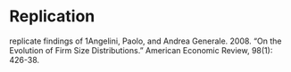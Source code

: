 Replication
===========

replicate findings of 1Angelini, Paolo, and Andrea Generale. 2008. “On the Evolution of Firm Size Distributions.” American Economic Review, 98(1): 426-38.
